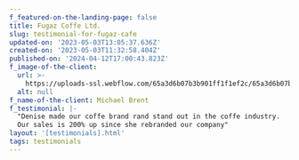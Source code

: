 ```yaml
---
f_featured-on-the-landing-page: false
title: Fugaz Coffe Ltd.
slug: testimonial-for-fugaz-cafe
updated-on: '2023-05-03T13:05:37.636Z'
created-on: '2023-05-03T11:32:58.404Z'
published-on: '2024-04-12T17:00:43.823Z'
f_image-of-the-client:
  url: >-
    https://uploads-ssl.webflow.com/65a3d6b07b3b901ff1f1ef2c/65a3d6b07b3b901ff1f1ef7f_client-03.jpg
  alt: null
f_name-of-the-client: Michael Brent
f_testimonial: |-
  "Denise made our coffe brand rand stand out in the coffe industry.
  Our sales is 200% up since she rebranded our company"
layout: '[testimonials].html'
tags: testimonials
---
```




